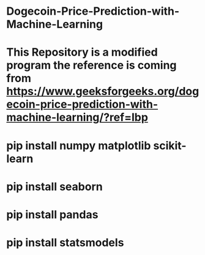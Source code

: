 # Dogecoin-Price-Prediction-with-Machine-Learning

# This Repository is a modified program the reference is coming from https://www.geeksforgeeks.org/dogecoin-price-prediction-with-machine-learning/?ref=lbp

# pip install numpy matplotlib scikit-learn
# pip install seaborn
# pip install pandas
# pip install statsmodels
